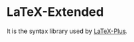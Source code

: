 LaTeX-Extended
==============
It is the syntax library used by [LaTeX-Plus](https://github.com/randy3k/LaTeX-Plus).
